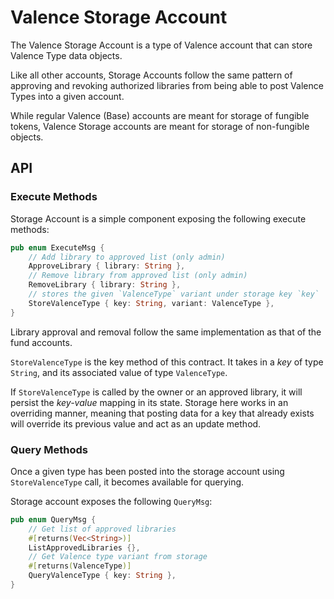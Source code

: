 # Valence Storage Account

The Valence Storage Account is a type of Valence account that can store Valence Type data
objects.

Like all other accounts, Storage Accounts follow the same pattern of approving and revoking
authorized libraries from being able to post Valence Types into a given account.

While regular Valence (Base) accounts are meant for storage of fungible tokens, Valence Storage
accounts are meant for storage of non-fungible objects.

## API

### Execute Methods

Storage Account is a simple component exposing the following execute methods:

```rust
pub enum ExecuteMsg {
    // Add library to approved list (only admin)
    ApproveLibrary { library: String },
    // Remove library from approved list (only admin)
    RemoveLibrary { library: String },
    // stores the given `ValenceType` variant under storage key `key`
    StoreValenceType { key: String, variant: ValenceType },
}
```

Library approval and removal follow the same implementation as that of the fund accounts.

`StoreValenceType` is the key method of this contract. It takes in a *key* of type `String`, and its
associated value of type `ValenceType`.

If `StoreValenceType` is called by the owner or an approved library, it will persist the *key-value*
mapping in its state. Storage here works in an overriding manner, meaning that posting data
for a key that already exists will override its previous value and act as an update method.

### Query Methods

Once a given type has been posted into the storage account using `StoreValenceType` call, it becomes available
for querying.

Storage account exposes the following `QueryMsg`:

```rust
pub enum QueryMsg {
    // Get list of approved libraries
    #[returns(Vec<String>)]
    ListApprovedLibraries {},
    // Get Valence type variant from storage
    #[returns(ValenceType)]
    QueryValenceType { key: String },
}
```
